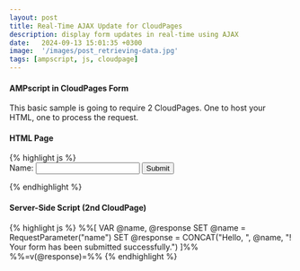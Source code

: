 ```yaml
---
layout: post
title: Real-Time AJAX Update for CloudPages
description: display form updates in real-time using AJAX
date:   2024-09-13 15:01:35 +0300
image:  '/images/post_retrieving-data.jpg'
tags: [ampscript, js, cloudpage]
---
```


<h4>AMPscript in CloudPages Form</h4>

This basic sample is going to require 2 CloudPages. One to host your HTML, one to process the request.

<h4>HTML Page</h4>
{% highlight js %}
<form id="myForm">
    <label for="name">Name:</label>
    <input type="text" id="name" name="name">
    <button type="submit">Submit</button>
</form>
<div id="response"></div>
<div id="error"></div>

<script>
    document.getElementById('myForm').addEventListener('submit', function(event) {
        event.preventDefault(); // Prevent the form from submitting the traditional way

        var xhr = new XMLHttpRequest();
        xhr.open('POST', 'YOUR_CLOUDPAGE_URL', true); // Replace with your CloudPage URL
        xhr.setRequestHeader('Content-Type', 'application/x-www-form-urlencoded');

        xhr.onreadystatechange = function() {
            if (xhr.readyState === XMLHttpRequest.DONE) {
                if (xhr.status === 200) {
                    document.getElementById('response').innerHTML = xhr.responseText;
                    document.getElementById('error').innerHTML = ''; // Clear any previous error messages
                } else {
                    document.getElementById('error').innerHTML = 'AJAX Error: ' + xhr.statusText;
                }
            }
        };

        var formData = new FormData(document.getElementById('myForm'));
        var encodedData = new URLSearchParams(formData).toString();
        xhr.send(encodedData);
    });
</script>
{% endhighlight %}

<h4>Server-Side Script (2nd CloudPage)</h4>
{% highlight js %}
%%[
    VAR @name, @response
    SET @name = RequestParameter("name")
    SET @response = CONCAT("Hello, ", @name, "! Your form has been submitted successfully.")
]%%
%%=v(@response)=%%
{% endhighlight %}